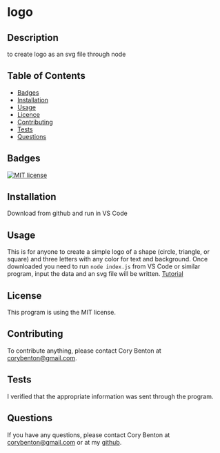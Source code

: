 # logo

## Description

to create logo as an svg file through node 

## Table of Contents

- [Badges](#badges)
- [Installation](#installation)
- [Usage](#usage)
- [Licence](#license)
- [Contributing](#contributing)
- [Tests](#tests)
- [Questions](#questions)

## Badges

[![MIT license](https://img.shields.io/badge/License-MIT-blue.svg)](https://lbesson.mit-license.org/)

## Installation

Download from github and run in VS Code

## Usage

This is for anyone to create a simple logo of a shape (circle, triangle, or square) and three letters with any color for text and background.
Once downloaded you need to run `node index.js` from VS Code or similar program, input the data and an svg file will be written.
[Tutorial](https://drive.google.com/file/d/1pmVFK_nMDJQvu9QxRNtPj14yGeb76UZp/view)

## License

This program is using the MIT license.

## Contributing

To contribute anything, please contact Cory Benton at corybenton@gmail.com.

## Tests

I verified that the appropriate information was sent through the program.

## Questions

If you have any questions, please contact Cory Benton at corybenton@gmail.com
or at my [github](https://github.com/corybenton).
